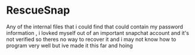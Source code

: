 # RescueSnap
Any of the internal files that i could find that could contain my password  information , i lovked myself out of an important snapchat account  and it's not verified so theres no way to recover it and i may not know how to program very well but ive made it this far and hoing 
